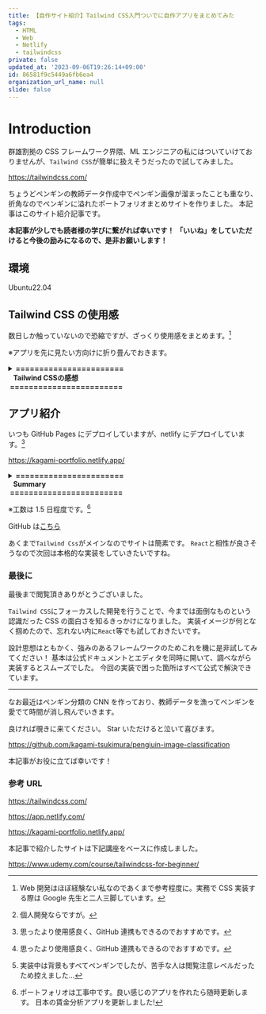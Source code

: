 ```yaml
---
title: 【自作サイト紹介】Tailwind CSS入門ついでに自作アプリをまとめてみた
tags:
  - HTML
  - Web
  - Netlify
  - tailwindcss
private: false
updated_at: '2023-09-06T19:26:14+09:00'
id: 86581f9c5449a6fb6ea4
organization_url_name: null
slide: false
---
```


# Introduction

群雄割拠の CSS フレームワーク界隈、ML エンジニアの私にはついていけておりませんが、`Tailwind CSS`が簡単に扱えそうだったので試してみました。

https://tailwindcss.com/

ちょうどペンギンの教師データ作成中でペンギン画像が溜まったことも重なり、折角なのでペンギンに溢れたポートフォリオまとめサイトを作りました。
本記事はこのサイト紹介記事です。

**本記事が少しでも読者様の学びに繋がれば幸いです！**
**「いいね」をしていただけると今後の励みになるので、是非お願いします！**

## 環境

Ubuntu22.04

## Tailwind CSS の使用感

数日しか触っていないので恐縮ですが、ざっくり使用感をまとめます。[^1]
[^1]: Web 開発はほぼ経験ない私なのであくまで参考程度に。実務で CSS 実装する際は Google 先生と二人三脚しています。

※アプリを先に見たい方向けに折り畳んでおきます。

<details><summary><b>=======================<br>&nbsp;&nbsp;&nbsp;Tailwind CSSの感想<br>&nbsp;========================</b></summary><div>

**メリット**

- レスポンシブ対応が簡単。
- 実装時間の短縮。
- 使い回しやすい。
- 公式サイトが見やすい。

**デメリット**

- 保守性/可読性が悪い。
- ビルドが必要。

フロントエンドやデザイナーに特化した方は違和感満載かも知れませんが、正確さより利便性を重視する場合には良い選択になると思いました。

個人的にはレスポンシブ対応だけでも採用したくなります。[^2]
[^2]: 個人開発ならですが。

https://tailwindcss.com/docs/responsive-design

デメリットはソースコードが汚くなる点ですね。
私が慣れていないのも原因に思いますが、HTML に書き込むのでコードは長くなりますし、可読性もマウスホバーしないと分かり辛く、保守が大変そうです。

とはいえ今後 CSS を扱う際は`Tailwind CSS`を採用すると思います。
初見でもバニラ CSS や他フレームワークと比べて圧倒的に早く実装できて好感触でした。

</div></details>

## アプリ紹介

いつも GitHub Pages にデプロイしていますが、netlify にデプロイしています。[^3]
[^3]: 思ったより使用感良く、GitHub 連携もできるのでおすすめです。

https://kagami-portfolio.netlify.app/

<details><summary><b>=======================<br>&nbsp;&nbsp;&nbsp;Summary<br>&nbsp;========================</b></summary><div>

**実装**

- HTML
- Tailwind CSS

**概要**

- ポートフォリオ一覧
- 実装スキル一覧(一部抜粋)
- SNS 等へのリンク
- 問い合わせフォーム（formrun 使用）[^3]
  [^3]: 実装時間短縮で使用しました。ペンギン分類 CNN を優先したかったのです...

**（一応の）こだわりポイント**

- レスポンシブ対応
- シンプルデザイン
- ペンギン愛[^4]
  [^4]: 実装中は背景もすべてペンギンでしたが、苦手な人は閲覧注意レベルだったため控えました...

</div></details>

※工数は 1.5 日程度です。[^5]
[^5]: ポートフォリオは工事中です。良い感じのアプリを作れたら随時更新します。
日本の賃金分析アプリを更新しました!

GitHub は[こちら](https://github.com/kagami-tsukimura/kagami.com)

あくまで`Tailwind Css`がメインなのでサイトは簡素です。
`React`と相性が良さそうなので次回は本格的な実装をしていきたいですね。

### 最後に

最後まで閲覧頂きありがとうございました。

`Tailwind CSS`にフォーカスした開発を行うことで、今までは面倒なものという認識だった CSS の面白さを知るきっかけになりました。
実装イメージが何となく掴めたので、忘れない内に`React`等でも試しておきたいです。

設計思想はともかく、強みのあるフレームワークのためこれを機に是非試してみてください！
基本は公式ドキュメントとエディタを同時に開いて、調べながら実装するとスムーズでした。
今回の実装で困った箇所はすべて公式で解決できています。

---

なお最近はペンギン分類の CNN を作っており、教師データを漁ってペンギンを愛でて時間が消し飛んでいきます。

良ければ覗きに来てください。
Star いただけると泣いて喜びます。

https://github.com/kagami-tsukimura/pengiuin-image-classification

本記事がお役に立てば幸いです！

### 参考 URL

https://tailwindcss.com/

https://app.netlify.com/

https://kagami-portfolio.netlify.app/

本記事で紹介したサイトは下記講座をベースに作成しました。

https://www.udemy.com/course/tailwindcss-for-beginner/
